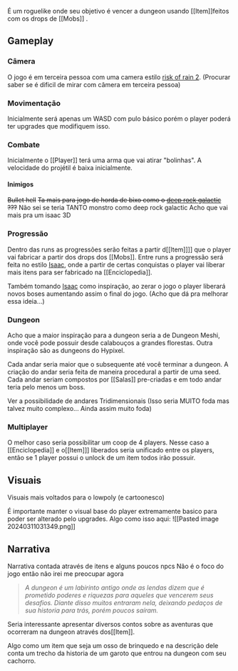 É um roguelike onde seu objetivo é vencer a dungeon usando [[Item]]feitos com os drops de [[Mobs]] .


## Gameplay

### Câmera
O jogo é em terceira pessoa com uma camera estilo [risk of rain 2](https://store.steampowered.com/app/632360/Risk_of_Rain_2/). (Procurar saber se é dificil de mirar com câmera em terceira pessoa)

### Movimentação
Inicialmente será apenas um WASD com pulo básico porém o player poderá ter upgrades que modifiquem isso.

### Combate 
Inicialmente o [[Player]] terá uma arma que vai atirar "bolinhas". A velocidade do projétil é baixa inicialmente.

#### Inimigos
~~Bullet hell~~
~~Ta mais para jogo de horda de bixo como o [deep rock galactic](https://store.steampowered.com/app/548430/Deep_Rock_Galactic/) ???~~
Não sei se teria TANTO monstro como deep rock galactic
Acho que vai mais pra um isaac 3D


### Progressão
Dentro das runs as progressões serão feitas a partir d[[Item]]]] que o player vai fabricar a partir dos drops dos [[Mobs]]. 
Entre runs a progressão será feita no estilo [Isaac](https://store.steampowered.com/app/250900/The_Binding_of_Isaac_Rebirth/), onde a partir de certas conquistas o player vai liberar mais itens para ser fabricado na [[Enciclopedia]].

Também tomando [Isaac](https://store.steampowered.com/app/250900/The_Binding_of_Isaac_Rebirth/) como inspiração, ao zerar o jogo o player liberará novos boses aumentando assim o final do jogo.
(Acho que dá pra melhorar essa ideia...)

### Dungeon
Acho que a maior inspiração para a dungeon seria a de Dungeon Meshi, onde você pode possuir desde calabouços a grandes florestas.
Outra inspiração são as dungeons do Hypixel.

Cada andar seria maior que o subsequente até você terminar a dungeon.
A criação do andar seria feita de maneira procedural a partir de uma seed. 
Cada andar seriam compostos por [[Salas]] pre-criadas e em todo andar teria pelo menos um boss.

Ver a possibilidade de andares Tridimensionais (Isso seria MUITO foda mas talvez muito complexo... Ainda assim muito foda)


### Multiplayer
O melhor caso seria possibilitar um coop de 4 players. 
Nesse caso a [[Enciclopedia]] e o[[Item]]] liberados seria unificado entre os players, então se 1 player possui o unlock de um item todos irão possuir.



## Visuais
Visuais mais voltados para o lowpoly (e cartoonesco)

É importante manter o visual base do player extremamente basico para poder ser alterado pelo upgrades. Algo como isso aqui:
![[Pasted image 20240311031349.png]]


## Narrativa
Narrativa contada através de itens e alguns poucos npcs
Não é o foco do jogo então não irei me preocupar agora

> *A dungeon é um labirinto antigo onde as lendas dizem que é prometido poderes e riquezas para aqueles que vencerem seus desafios. Diante disso muitos entraram nela, deixando pedaços de sua historia para trás, porém poucos saíram.*

Seria interessante apresentar diversos contos sobre as aventuras que ocorreram na dungeon através dos[[Item]].

Algo como um item que seja um osso de brinquedo e na descrição dele conta um trecho da historia de um garoto que entrou na dungeon com seu cachorro.

